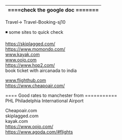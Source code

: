 
|====check the google doc =======|
|:-----|
Travel->  Travel-Booking-sj10


◾ some sites to quick check    

https://skiplagged.com/   
https://www.momondo.com/   
www.kayak.com   
www.oojo.com   
https://www.hop2.com/   
    book ticket with aircanada   to india    
    
www.flighthub.com    
https://www.cheapoair.com/       



==== Good rates  to manchester from ===========  
 PHL Philadelphia International Airport     
 

Cheapoair.com    
skiplagged.com   
kayak.com   
https://www.oojo.com/   
https://www.agoda.com/#flights   
 
 
 
